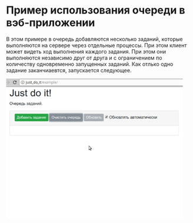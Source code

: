 # Пример использования очереди в вэб-приложении

В этом примере в очередь добавляются несколько заданий, которые выполняются на сервере через отдельные процессы.
При этом клиент может видеть ход выполнения каждого задания. При этом они выполняются независимо друг от друга и
с ограничением по количеству одновременно запущенных заданий. Как отлько одно задание заканчиаевтся, запускается 
следующее. 

![Example](https://raw.githubusercontent.com/anton-pribora/jdi/master/example/example.gif) 
